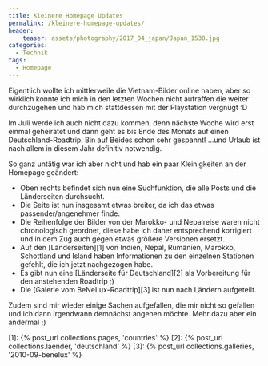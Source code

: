 ```yaml
---
title: Kleinere Homepage Updates
permalink: /kleinere-homepage-updates/
header:
    teaser: assets/photography/2017_04_japan/Japan_1538.jpg
categories:
  - Technik
tags:
  - Homepage
---
```


Eigentlich wollte ich mittlerweile die Vietnam-Bilder online haben, aber so wirklich konnte ich mich in den letzten Wochen 
nicht aufraffen die weiter durchzugehen und hab mich stattdessen mit der Playstation vergnügt :D

Im Juli werde ich auch nicht dazu kommen, denn nächste Woche wird erst einmal geheiratet und dann geht es bis Ende des Monats
auf einen Deutschland-Roadtrip. Bin auf Beides schon sehr gespannt! ...und Urlaub ist nach allem in diesem Jahr definitiv notwendig.

So ganz untätig war ich aber nicht und hab ein paar Kleinigkeiten an der Homepage geändert:
- Oben rechts befindet sich nun eine Suchfunktion, die alle Posts und die Länderseiten durchsucht.
- Die Seite ist nun insgesamt etwas breiter, da ich das etwas passender/angenehmer finde.  
- Die Reihenfolge der Bilder von der Marokko- und Nepalreise waren nicht chronologisch geordnet, 
    diese habe ich daher entsprechend korrigiert und in dem Zug auch gegen etwas größere Versionen ersetzt.
- Auf den [Länderseiten][1] von Indien, Nepal, Rumänien, Marokko, Schottland und Island haben Informationen zu 
    den einzelnen Stationen gefehlt, die ich jetzt nachgezogen habe.
- Es gibt nun eine [Länderseite für Deutschland][2] als Vorbereitung für den anstehenden Roadtrip ;)
- Die [Galerie vom BeNeLux-Roadtrip][3] ist nun nach Ländern aufgeteilt.

Zudem sind mir wieder einige Sachen aufgefallen, die mir nicht so gefallen und ich dann irgendwann demnächst angehen möchte.
Mehr dazu aber ein andermal ;)

[1]: {% post_url collections.pages, 'countries' %}
[2]: {% post_url collections.laender, 'deutschland' %}
[3]: {% post_url collections.galleries, '2010-09-benelux' %}